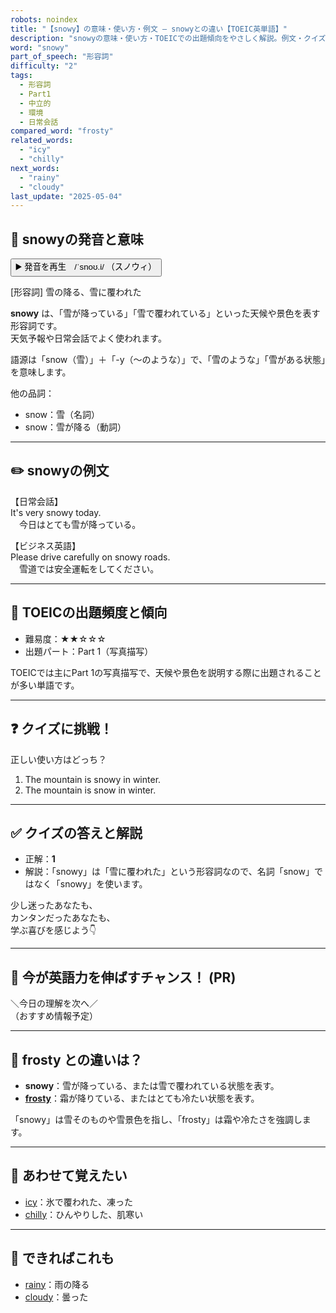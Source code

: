 ```yaml
---
robots: noindex
title: "【snowy】の意味・使い方・例文 ― snowyとの違い【TOEIC英単語】"
description: "snowyの意味・使い方・TOEICでの出題傾向をやさしく解説。例文・クイズ付きでfrostyとの違いもわかりやすく学べます。"
word: "snowy"
part_of_speech: "形容詞"
difficulty: "2"
tags:
  - 形容詞
  - Part1
  - 中立的
  - 環境
  - 日常会話
compared_word: "frosty"
related_words:
  - "icy"
  - "chilly"
next_words:
  - "rainy"
  - "cloudy"
last_update: "2025-05-04"
---
```


## 🔰 snowyの発音と意味

<button class="play-audio" onclick="playTTS('snowy')">
  <span class="play-audio-main">
    ▶️ 発音を再生　/ˈsnoʊ.i/
  </span>
  <span class="play-audio-sub">
    （スノウィ）
  </span>
</button>

[形容詞] 雪の降る、雪に覆われた

**snowy** は、「雪が降っている」「雪で覆われている」といった天候や景色を表す形容詞です。  
天気予報や日常会話でよく使われます。

語源は「snow（雪）」＋「-y（～のような）」で、「雪のような」「雪がある状態」を意味します。

他の品詞：  
- snow：雪（名詞）
- snow：雪が降る（動詞）

---

## ✏️ snowyの例文

【日常会話】  
It's very snowy today.  
　今日はとても雪が降っている。

【ビジネス英語】  
Please drive carefully on snowy roads.  
　雪道では安全運転をしてください。

---

## 🎯 TOEICの出題頻度と傾向

- 難易度：★★☆☆☆
- 出題パート：Part 1（写真描写）

TOEICでは主にPart 1の写真描写で、天候や景色を説明する際に出題されることが多い単語です。

---

## ❓ クイズに挑戦！

正しい使い方はどっち？

1. The mountain is snowy in winter.  
2. The mountain is snow in winter.

---

## ✅ クイズの答えと解説

- 正解：**1**
- 解説：「snowy」は「雪に覆われた」という形容詞なので、名詞「snow」ではなく「snowy」を使います。

少し迷ったあなたも、  
カンタンだったあなたも、  
学ぶ喜びを感じよう👇️

---

## 🚀 今が英語力を伸ばすチャンス！ (PR)

<div class="info-center">
＼今日の理解を次へ／<br>  
（おすすめ情報予定）
</div>

---

## 🤔  frosty との違いは？

- **snowy**：雪が降っている、または雪で覆われている状態を表す。
- **[frosty](/frosty)**：霜が降りている、またはとても冷たい状態を表す。

「snowy」は雪そのものや雪景色を指し、「frosty」は霜や冷たさを強調します。

---

## 🧩 あわせて覚えたい

- [icy](/icy)：氷で覆われた、凍った
- [chilly](/chilly)：ひんやりした、肌寒い

---

## 📖 できればこれも

- [rainy](/rainy)：雨の降る
- [cloudy](/cloudy)：曇った

<!-- cvid: aid32_bid45 -->
